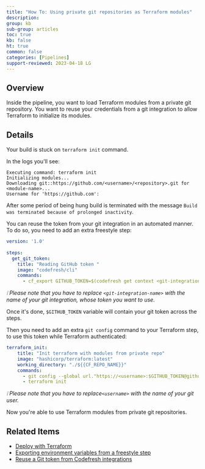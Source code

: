 ```yaml
---
title: "How To: Using private git repositories as Terraform modules"
description: 
group: kb
sub-group: articles
toc: true
kb: false
ht: true
common: false
categories: [Pipelines]
support-reviewed: 2023-04-18 LG
---
```


## Overview

Inside the pipeline, you want to load Terraform modules from a private git repository. You want to reuse your credentials from a git integration to allow Terraform to initialize its modules.

## Details

Your build is stuck on `terraform init` command.

In the logs you'll see:

```shell
Executing command: terraform init   
Initializing modules...   
Downloading git::https://github.com/<username>/<repository>.git for <module-name>...   
Username for 'https://github.com':
```

After some period of being hung build is terminated with the message `Build was terminated because of prolonged inactivity`.

You can reuse the token from your git integration in an automated manner. To do so, you need to add an extra freestyle step:

```yaml
version: '1.0'   
  
steps:   
  get_git_token:   
    title: "Reading GitHub token "  
    image: "codefresh/cli"  
    commands:   
      - cf_export GITHUB_TOKEN=$(codefresh get context <git-integration-name> --decrypt -o yaml | yq -r .spec.data.auth.password)
```

_❕ Please note that you have to replace `<git-integration-name>` with the name of your git integration, whose token you want to use._

Once it's done, `$GITHUB_TOKEN` variable will contain your git token across the steps.

Then you need to add an extra `git config` command to your Terraform step, to use this token while Terraform authenticated:

```yaml
terraform_init:  
    title: "Init terraform with modules from private repo"  
    image: "hashicorp/terraform:latest"  
    working_directory: "./${{CF_REPO_NAME}}"  
    commands:  
      - git config --global url."https://<username>:$GITHUB_TOKEN@github.com".insteadOf https://github.com  
      - terraform init
```

_❕ Please note that you have to replace`<username>` with the name of your git user._

Now you're able to use Terraform modules from private git repositories.

## Related Items

* [Deploy with Terraform]({{site.baseurl}}/docs/example-catalog/cd-examples/terraform/)
* [Exporting environment variables from a freestyle step]({{site.baseurl}}/docs/pipelines/variables/#exporting-environment-variables-from-a-freestyle-step)
* [Reuse a Git token from Codefresh integrations]({{site.baseurl}}/docs/pipelines/steps/git-clone/#reuse-a-git-token-from-codefresh-integrations)
